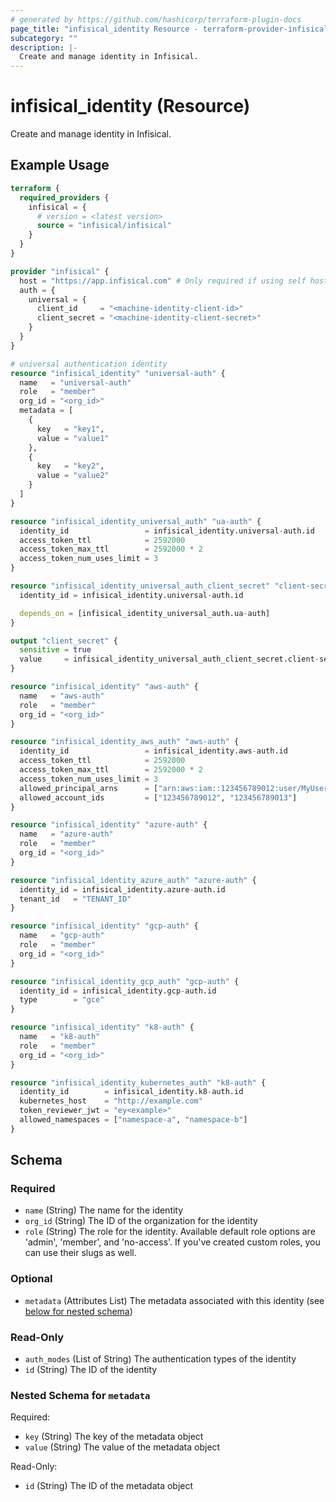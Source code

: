 ```yaml
---
# generated by https://github.com/hashicorp/terraform-plugin-docs
page_title: "infisical_identity Resource - terraform-provider-infisical"
subcategory: ""
description: |-
  Create and manage identity in Infisical.
---
```


# infisical_identity (Resource)

Create and manage identity in Infisical.

## Example Usage

```terraform
terraform {
  required_providers {
    infisical = {
      # version = <latest version>
      source = "infisical/infisical"
    }
  }
}

provider "infisical" {
  host = "https://app.infisical.com" # Only required if using self hosted instance of Infisical, default is https://app.infisical.com
  auth = {
    universal = {
      client_id     = "<machine-identity-client-id>"
      client_secret = "<machine-identity-client-secret>"
    }
  }
}

# universal authentication identity
resource "infisical_identity" "universal-auth" {
  name   = "universal-auth"
  role   = "member"
  org_id = "<org_id>"
  metadata = [
    {
      key   = "key1",
      value = "value1"
    },
    {
      key   = "key2",
      value = "value2"
    }
  ]
}

resource "infisical_identity_universal_auth" "ua-auth" {
  identity_id                 = infisical_identity.universal-auth.id
  access_token_ttl            = 2592000
  access_token_max_ttl        = 2592000 * 2
  access_token_num_uses_limit = 3
}

resource "infisical_identity_universal_auth_client_secret" "client-secret" {
  identity_id = infisical_identity.universal-auth.id

  depends_on = [infisical_identity_universal_auth.ua-auth]
}

output "client_secret" {
  sensitive = true
  value     = infisical_identity_universal_auth_client_secret.client-secret.client_secret
}

resource "infisical_identity" "aws-auth" {
  name   = "aws-auth"
  role   = "member"
  org_id = "<org_id>"
}

resource "infisical_identity_aws_auth" "aws-auth" {
  identity_id                 = infisical_identity.aws-auth.id
  access_token_ttl            = 2592000
  access_token_max_ttl        = 2592000 * 2
  access_token_num_uses_limit = 3
  allowed_principal_arns      = ["arn:aws:iam::123456789012:user/MyUserName"]
  allowed_account_ids         = ["123456789012", "123456789013"]
}

resource "infisical_identity" "azure-auth" {
  name   = "azure-auth"
  role   = "member"
  org_id = "<org_id>"
}

resource "infisical_identity_azure_auth" "azure-auth" {
  identity_id = infisical_identity.azure-auth.id
  tenant_id   = "TENANT_ID"
}

resource "infisical_identity" "gcp-auth" {
  name   = "gcp-auth"
  role   = "member"
  org_id = "<org_id>"
}

resource "infisical_identity_gcp_auth" "gcp-auth" {
  identity_id = infisical_identity.gcp-auth.id
  type        = "gce"
}

resource "infisical_identity" "k8-auth" {
  name   = "k8-auth"
  role   = "member"
  org_id = "<org_id>"
}

resource "infisical_identity_kubernetes_auth" "k8-auth" {
  identity_id        = infisical_identity.k8-auth.id
  kubernetes_host    = "http://example.com"
  token_reviewer_jwt = "ey<example>"
  allowed_namespaces = ["namespace-a", "namespace-b"]
}
```

<!-- schema generated by tfplugindocs -->
## Schema

### Required

- `name` (String) The name for the identity
- `org_id` (String) The ID of the organization for the identity
- `role` (String) The role for the identity. Available default role options are 'admin', 'member', and 'no-access'. If you've created custom roles, you can use their slugs as well.

### Optional

- `metadata` (Attributes List) The metadata associated with this identity (see [below for nested schema](#nestedatt--metadata))

### Read-Only

- `auth_modes` (List of String) The authentication types of the identity
- `id` (String) The ID of the identity

<a id="nestedatt--metadata"></a>
### Nested Schema for `metadata`

Required:

- `key` (String) The key of the metadata object
- `value` (String) The value of the metadata object

Read-Only:

- `id` (String) The ID of the metadata object
